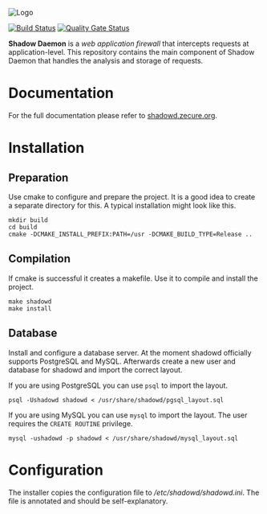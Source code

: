![Logo](https://shadowd.zecure.org/img/logo_small.png)

[![Build Status](https://github.com/zecure/shadowd/actions/workflows/analyze.yml/badge.svg)](https://github.com/zecure/shadowd/actions/workflows/analyze.yml)
[![Quality Gate Status](https://sonarcloud.io/api/project_badges/measure?project=zecure_shadowd&metric=alert_status)](https://sonarcloud.io/dashboard?id=zecure_shadowd)

**Shadow Daemon** is a *web application firewall* that intercepts requests at application-level.
This repository contains the main component of Shadow Daemon that handles the analysis and storage of requests.

# Documentation
For the full documentation please refer to [shadowd.zecure.org](https://shadowd.zecure.org/).

# Installation
## Preparation
Use cmake to configure and prepare the project. It is a good idea to create a separate directory for this.
A typical installation might look like this.

    mkdir build
    cd build
    cmake -DCMAKE_INSTALL_PREFIX:PATH=/usr -DCMAKE_BUILD_TYPE=Release ..

## Compilation
If cmake is successful it creates a makefile. Use it to compile and install the project.

    make shadowd
    make install

## Database
Install and configure a database server. At the moment shadowd officially supports PostgreSQL and MySQL.
Afterwards create a new user and database for shadowd and import the correct layout.

If you are using PostgreSQL you can use `psql` to import the layout.

    psql -Ushadowd shadowd < /usr/share/shadowd/pgsql_layout.sql

If you are using MySQL you can use `mysql` to import the layout. The user requires the `CREATE ROUTINE` privilege.

    mysql -ushadowd -p shadowd < /usr/share/shadowd/mysql_layout.sql

# Configuration
The installer copies the configuration file to */etc/shadowd/shadowd.ini*. The file is annotated and should be self-explanatory.
